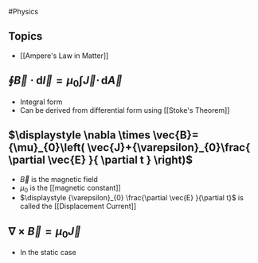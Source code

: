#Physics 
## Topics
* [[Ampere's Law in Matter]]
## $\displaystyle \oint\vec{B}\cdot \mathrm{d}\vec{l}={\mu}_{0}\int \vec{J}\cdot  \, \mathrm{d}\vec{A}$
* Integral form
* Can be derived from differential form using [[Stoke's Theorem]]
## $\displaystyle \nabla \times \vec{B}={\mu}_{0}\left( \vec{J}+{\varepsilon}_{0}\frac{ \partial \vec{E} }{ \partial t } \right)$
* $\displaystyle \vec{B}$ is the magnetic field
* $\displaystyle {\mu}_{0}$ is the [[magnetic constant]]
* $\displaystyle {\varepsilon}_{0} \frac{\partial \vec{E} }{\partial t}$ is called the [[Displacement Current]]
## $\displaystyle \nabla \times \vec{B}={\mu}_{0}\vec{J}$
* In the static case